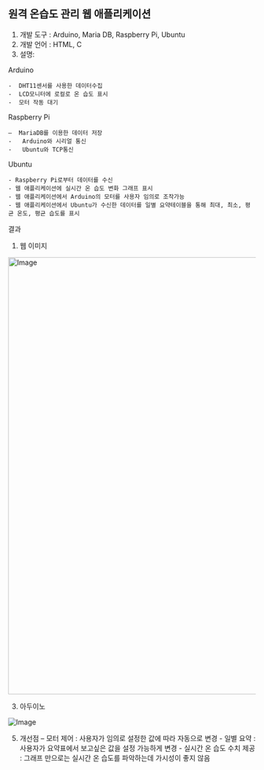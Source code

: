 원격 온습도 관리 웹 애플리케이션
---------------------------------------------------------

1.	개발 도구 : Arduino, Maria DB, Raspberry Pi, Ubuntu
2.	개발 언어 : HTML, C  
3.	설명:
   
Arduino
 
    -  DHT11센서를 사용한 데이터수집 
    -  LCD모니터에 로컬로 온 습도 표시
    -  모터 작동 대기
	
 Raspberry Pi 

    –  MariaDB를 이용한 데이터 저장
    -	Arduino와 시리얼 통신
    -	Ubuntu와 TCP통신

Ubuntu 
    
    - Raspberry Pi로부터 데이터를 수신
    - 웹 애플리케이션에 실시간 온 습도 변화 그래프 표시
    - 웹 애플리케이션에서 Arduino의 모터를 사용자 임의로 조작가능
    - 웹 애플리케이션에서 Ubuntu가 수신한 데이터를 일별 요약테이블을 통해 최대, 최소, 평균 온도, 평균 습도를 표시 

결과 

1. 웹 이미지
   
<img width="1901" height="890" alt="Image" src="https://github.com/user-attachments/assets/0c98f03e-5ccb-4769-9bb4-fdba3b4e4227" />

3. 아두이노

![Image](https://github.com/user-attachments/assets/f66873ba-bb45-49a8-b6c2-bfd820ba9370)

5. 개선점
   	 – 모터 제어 : 사용자가 임의로 설정한 값에 따라 자동으로 변경
       	 - 일별 요약 : 사용자가 요약표에서 보고싶은 값을 설정 가능하게 변경
       	 - 실시간 온 습도 수치 제공 : 그래프 만으로는 실시간 온 습도를 파악하는데 가시성이
                                    좋지 않음

 
